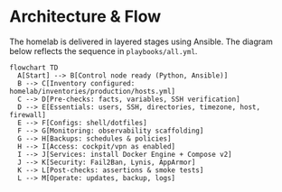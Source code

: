 # Architecture & Flow

The homelab is delivered in layered stages using Ansible. The diagram below reflects the sequence in `playbooks/all.yml`.

```mermaid
flowchart TD
  A[Start] --> B[Control node ready (Python, Ansible)]
  B --> C[Inventory configured: homelab/inventories/production/hosts.yml]
  C --> D[Pre-checks: facts, variables, SSH verification]
  D --> E[Essentials: users, SSH, directories, timezone, host, firewall]
  E --> F[Configs: shell/dotfiles]
  F --> G[Monitoring: observability scaffolding]
  G --> H[Backups: schedules & policies]
  H --> I[Access: cockpit/vpn as enabled]
  I --> J[Services: install Docker Engine + Compose v2]
  J --> K[Security: Fail2Ban, Lynis, AppArmor]
  K --> L[Post-checks: assertions & smoke tests]
  L --> M[Operate: updates, backup, logs]
```
